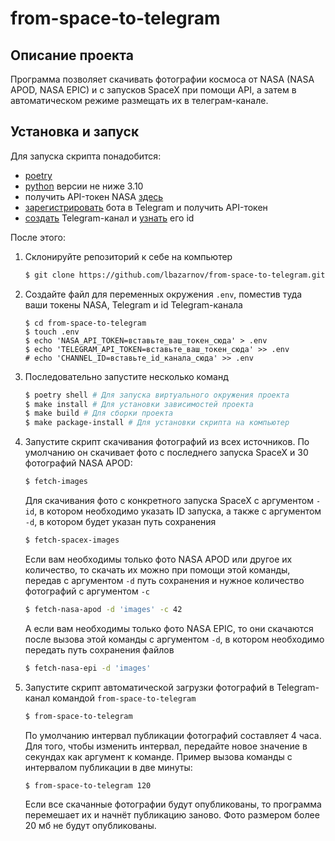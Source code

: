# from-space-to-telegram

## Описание проекта

Программа позволяет скачивать фотографии космоса от NASA (NASA APOD, NASA EPIC) и с запусков SpaceX при помощи API, а затем в автоматическом режиме размещать их в телеграм-канале.

## Установка и запуск

Для запуска скрипта понадобится:

- [poetry](https://python-poetry.org/docs/master#installation)
- [python](https://www.python.org) версии не ниже 3.10
- получить API-токен NASA [здесь](https://api.nasa.gov/)
- [зарегистрировать](https://way23.ru/%D1%80%D0%B5%D0%B3%D0%B8%D1%81%D1%82%D1%80%D0%B0%D1%86%D0%B8%D1%8F-%D0%B1%D0%BE%D1%82%D0%B0-%D0%B2-telegram.html) бота в Telegram и получить API-токен
- [создать](https://smmplanner.com/blog/otlozhennyj-posting-v-telegram/) Telegram-канал и [узнать](https://perfluence.net/blog/article/kak-uznat-id-telegram) его id

После этого:

1. Склонируйте репозиторий к себе на компьютер
   ```bash
   $ git clone https://github.com/lbazarnov/from-space-to-telegram.git
   ```
2. Создайте файл для переменных окружения `.env`, поместив туда ваши токены NASA, Telegram и id Telegram-канала
   ```
   $ сd from-space-to-telegram
   $ touch .env
   $ echo 'NASA_API_TOKEN=вставьте_ваш_токен_сюда' > .env
   $ echo 'TELEGRAM_API_TOKEN=вставьте_ваш_токен_сюда' >> .env
   # echo 'CHANNEL_ID=вставьте_id_канала_сюда' >> .env
   ```
3. Последовательно запустите несколько команд
    ```bash
    $ poetry shell # Для запуска виртуального окружения проекта
    $ make install # Для установки зависимостей проекта
    $ make build # Для сборки проекта
    $ make package-install # Для установки скрипта на компьютер
    ```
4. Запустите скрипт скачивания фотографий из всех источников. По умолчанию он скачивает фото с последнего запуска SpaceX и 30 фотографий NASA APOD:
    ```bash
    $ fetch-images
    ```
    Для скачивания фото с конкретного запуска SpaceX с аргументом `-id`, в котором необходимо указать ID запуска, а также с аргументом `-d`, в котором будет указан путь сохранения
    ```bash
    $ fetch-spacex-images 
    ```
    Если вам необходимы только фото NASA APOD или другое их количество, то скачать их можно при помощи этой команды, передав с аргументом `-d` путь сохранения и нужное количество фотографий с аргументом `-c`
    ```bash
    $ fetch-nasa-apod -d 'images' -c 42
    ```
    А если вам необходимы только фото NASA EPIC, то они скачаются после вызова этой команды c аргументом `-d`, в котором необходимо передать путь сохранения файлов
    ```bash
    $ fetch-nasa-epi -d 'images'
    ```
5. Запустите скрипт автоматической загрузки фотографий в Telegram-канал командой `from-space-to-telegram`
    ```bash
    $ from-space-to-telegram
    ```
    По умолчанию интервал публикации фотографий составляет 4 часа. Для того, чтобы изменить интервал, передайте новое значение в секундах как аргумент к команде. Пример вызова команды с интервалом публикации в две минуты:
    ```bash
    $ from-space-to-telegram 120
    ```

    Если все скачанные фотографии будут опубликованы, то программа перемешает их и начнёт публикацию заново. Фото размером более 20 мб не будут опубликованы.
    